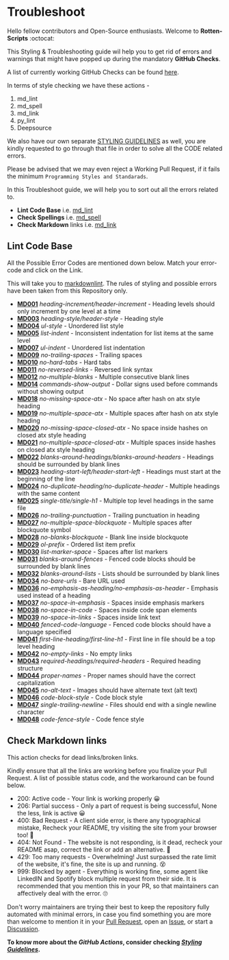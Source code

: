 # Troubleshoot

Hello fellow contributors and Open-Source enthusiasts. Welcome to **Rotten-Scripts** :octocat:

This Styling & Troubleshooting guide wil help you to get rid of errors and warnings that might have popped up during the
mandatory **GitHub Checks**.

A list of currently working GitHub Checks can be found [here](../workflows).

In terms of style checking we have these actions -

1. md_lint
2. md_spell
3. md_link
4. py_lint
5. Deepsource

We also have our own separate [STYLING GUIDELINES](../../README.md) as well, you are kindly requested to go through
that file in order to solve all the CODE related errors.

Please be advised that we may even reject a Working Pull Request, if it fails the minimum
`Programming Styles and Standarads`.

In this Troubleshoot guide, we will help you to sort out all the errors related to.

- **Lint Code Base** i.e. [md_lint](../workflows/md_lint.yml)
- **Check Spellings** i.e. [md_spell](../workflows/md_spell.yml)
- **Check Markdown** links i.e. [md_link](../workflows/md_link.yml)

## Lint Code Base

All the Possible Error Codes are mentioned down below. Match your error-code and click on the Link.

This will take you to [markdownlint](https://github.com/DavidAnson/markdownlint).
The rules of styling and possible errors have been taken from this Repository only.

- **[MD001](https://github.com/DavidAnson/markdownlint/blob/main/doc/Rules.md#md001)** *heading-increment/header-increment* - Heading levels should only increment by one level at a time
- **[MD003](https://github.com/DavidAnson/markdownlint/blob/main/doc/Rules.md#md003)** *heading-style/header-style* - Heading style
- **[MD004](https://github.com/DavidAnson/markdownlint/blob/main/doc/Rules.md#md004)** *ul-style* - Unordered list style
- **[MD005](https://github.com/DavidAnson/markdownlint/blob/main/doc/Rules.md#md005)** *list-indent* - Inconsistent indentation for list items at the same level
- **[MD007](https://github.com/DavidAnson/markdownlint/blob/main/doc/Rules.md#md007)** *ul-indent* - Unordered list indentation
- **[MD009](https://github.com/DavidAnson/markdownlint/blob/main/doc/Rules.md#md009)** *no-trailing-spaces* - Trailing spaces
- **[MD010](https://github.com/DavidAnson/markdownlint/blob/main/doc/Rules.md#md010)** *no-hard-tabs* - Hard tabs
- **[MD011](https://github.com/DavidAnson/markdownlint/blob/main/doc/Rules.md#md011)** *no-reversed-links* - Reversed link syntax
- **[MD012](https://github.com/DavidAnson/markdownlint/blob/main/doc/Rules.md#md012)** *no-multiple-blanks* - Multiple consecutive blank lines
- **[MD014](https://github.com/DavidAnson/markdownlint/blob/main/doc/Rules.md#md014)** *commands-show-output* - Dollar signs used before commands without showing output
- **[MD018](https://github.com/DavidAnson/markdownlint/blob/main/doc/Rules.md#md018)** *no-missing-space-atx* - No space after hash on atx style heading
- **[MD019](https://github.com/DavidAnson/markdownlint/blob/main/doc/Rules.md#md019)** *no-multiple-space-atx* - Multiple spaces after hash on atx style heading
- **[MD020](https://github.com/DavidAnson/markdownlint/blob/main/doc/Rules.md#md020)** *no-missing-space-closed-atx* - No space inside hashes on closed atx style heading
- **[MD021](https://github.com/DavidAnson/markdownlint/blob/main/doc/Rules.md#md021)** *no-multiple-space-closed-atx* - Multiple spaces inside hashes on closed atx style heading
- **[MD022](https://github.com/DavidAnson/markdownlint/blob/main/doc/Rules.md#md022)** *blanks-around-headings/blanks-around-headers* - Headings should be surrounded by blank lines
- **[MD023](https://github.com/DavidAnson/markdownlint/blob/main/doc/Rules.md#md023)** *heading-start-left/header-start-left* - Headings must start at the beginning of the line
- **[MD024](https://github.com/DavidAnson/markdownlint/blob/main/doc/Rules.md#md024)** *no-duplicate-heading/no-duplicate-header* - Multiple headings with the same content
- **[MD025](https://github.com/DavidAnson/markdownlint/blob/main/doc/Rules.md#md025)** *single-title/single-h1* - Multiple top level headings in the same file
- **[MD026](https://github.com/DavidAnson/markdownlint/blob/main/doc/Rules.md#md026)** *no-trailing-punctuation* - Trailing punctuation in heading
- **[MD027](https://github.com/DavidAnson/markdownlint/blob/main/doc/Rules.md#md027)** *no-multiple-space-blockquote* - Multiple spaces after blockquote symbol
- **[MD028](https://github.com/DavidAnson/markdownlint/blob/main/doc/Rules.md#md028)** *no-blanks-blockquote* - Blank line inside blockquote
- **[MD029](https://github.com/DavidAnson/markdownlint/blob/main/doc/Rules.md#md029)** *ol-prefix* - Ordered list item prefix
- **[MD030](https://github.com/DavidAnson/markdownlint/blob/main/doc/Rules.md#md030)** *list-marker-space* - Spaces after list markers
- **[MD031](https://github.com/DavidAnson/markdownlint/blob/main/doc/Rules.md#md031)** *blanks-around-fences* - Fenced code blocks should be surrounded by blank lines
- **[MD032](https://github.com/DavidAnson/markdownlint/blob/main/doc/Rules.md#md032)** *blanks-around-lists* - Lists should be surrounded by blank lines
- **[MD034](https://github.com/DavidAnson/markdownlint/blob/main/doc/Rules.md#md034)** *no-bare-urls* - Bare URL used
- **[MD036](https://github.com/DavidAnson/markdownlint/blob/main/doc/Rules.md#md036)** *no-emphasis-as-heading/no-emphasis-as-header* - Emphasis used instead of a heading
- **[MD037](https://github.com/DavidAnson/markdownlint/blob/main/doc/Rules.md#md037)** *no-space-in-emphasis* - Spaces inside emphasis markers
- **[MD038](https://github.com/DavidAnson/markdownlint/blob/main/doc/Rules.md#md038)** *no-space-in-code* - Spaces inside code span elements
- **[MD039](https://github.com/DavidAnson/markdownlint/blob/main/doc/Rules.md#md039)** *no-space-in-links* - Spaces inside link text
- **[MD040](https://github.com/DavidAnson/markdownlint/blob/main/doc/Rules.md#md040)** *fenced-code-language* - Fenced code blocks should have a language specified
- **[MD041](https://github.com/DavidAnson/markdownlint/blob/main/doc/Rules.md#md041)** *first-line-heading/first-line-h1* - First line in file should be a top level heading
- **[MD042](https://github.com/DavidAnson/markdownlint/blob/main/doc/Rules.md#md042)** *no-empty-links* - No empty links
- **[MD043](https://github.com/DavidAnson/markdownlint/blob/main/doc/Rules.md#md043)** *required-headings/required-headers* - Required heading structure
- **[MD044](https://github.com/DavidAnson/markdownlint/blob/main/doc/Rules.md#md044)** *proper-names* - Proper names should have the correct capitalization
- **[MD045](https://github.com/DavidAnson/markdownlint/blob/main/doc/Rules.md#md045)** *no-alt-text* - Images should have alternate text (alt text)
- **[MD046](https://github.com/DavidAnson/markdownlint/blob/main/doc/Rules.md#md046)** *code-block-style* - Code block style
- **[MD047](https://github.com/DavidAnson/markdownlint/blob/main/doc/Rules.md#md047)** *single-trailing-newline* - Files should end with a single newline character
- **[MD048](https://github.com/DavidAnson/markdownlint/blob/main/doc/Rules.md#md048)** *code-fence-style* - Code fence style

## Check Markdown links

This action checks for dead links/broken links.

Kindly ensure that all the links are working before you finalize your Pull Request. A list of possible status code,
and the workaround can be found below.

- 200: Active code - Your link is working properly :grinning:
- 206: Partial success - Only a part of request is being successful, None the less, link is active :grinning:
- 400: Bad Request - A client side error, is there any typographical mistake, Recheck your README, try visiting the
site from your browser too! :thinking:
- 404: Not Found - The website is not responding, is it dead, recheck your README asap, correct the link or add an
alternative. :raised_eyebrow:
- 429: Too many requests - Overwhelming! Just surpassed the rate limit of the website, it's fine, the site is up and
running. :dizzy_face:
- 999: Blocked by agent - Everything is working fine, some agent like LinkedIN and Spotify block multiple request
from their side. It is recommended that you mention this in your PR, so that maintainers can affectively deal
with the error. :roll_eyes:

Don't worry maintainers are trying their best to keep the repository fully automated with minimal errors,
in case you find something you are more than welcome to mention it in your
[Pull Request](https://github.com/HarshCasper/Rotten-Scripts/pulls), open an
[Issue](https://github.com/HarshCasper/Rotten-Scripts/issues), or start a
[Discussion](https://github.com/HarshCasper/Rotten-Scripts/discussions).

**To know more about the _GitHub Actions_, consider checking _[Styling Guidelines](../../STYLE_GUIDELINES.md)_.**
